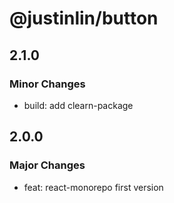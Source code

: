 # @justinlin/button

## 2.1.0

### Minor Changes

- build: add clearn-package

## 2.0.0

### Major Changes

- feat: react-monorepo first version
